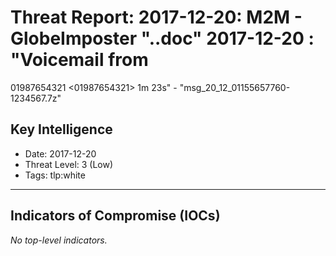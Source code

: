 # Threat Report: 2017-12-20: M2M -  GlobeImposter "..doc" 2017-12-20 : "Voicemail from
 01987654321 <01987654321> 1m 23s" - "msg_20_12_01155657760-1234567.7z"


## Key Intelligence
* Date: 2017-12-20
* Threat Level: 3 (Low)
* Tags: tlp:white

---

## Indicators of Compromise (IOCs)
_No top-level indicators._
